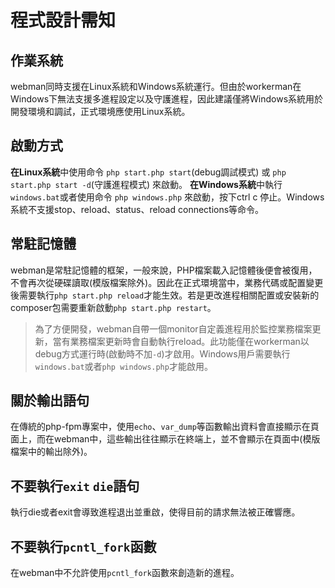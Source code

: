 # 程式設計需知

## 作業系統
webman同時支援在Linux系統和Windows系統運行。但由於workerman在Windows下無法支援多進程設定以及守護進程，因此建議僅將Windows系統用於開發環境和調試，正式環境應使用Linux系統。

## 啟動方式
**在Linux系統**中使用命令 `php start.php start`(debug調試模式) 或 `php start.php start -d`(守護進程模式) 來啟動。
**在Windows系統**中執行`windows.bat`或者使用命令 `php windows.php` 來啟動，按下ctrl c 停止。Windows系統不支援stop、reload、status、reload connections等命令。

## 常駐記憶體
webman是常駐記憶體的框架，一般來說，PHP檔案載入記憶體後便會被復用，不會再次從硬碟讀取(模版檔案除外)。因此在正式環境當中，業務代碼或配置變更後需要執行`php start.php reload`才能生效。若是更改進程相關配置或安裝新的composer包需要重新啟動`php start.php restart`。

> 為了方便開發，webman自帶一個monitor自定義進程用於監控業務檔案更新，當有業務檔案更新時會自動執行reload。此功能僅在workerman以debug方式運行時(啟動時不加`-d`)才啟用。Windows用戶需要執行`windows.bat`或者`php windows.php`才能啟用。

## 關於輸出語句
在傳統的php-fpm專案中，使用`echo`、`var_dump`等函數輸出資料會直接顯示在頁面上，而在webman中，這些輸出往往顯示在終端上，並不會顯示在頁面中(模版檔案中的輸出除外)。

## 不要執行`exit` `die`語句
執行die或者exit會導致進程退出並重啟，使得目前的請求無法被正確響應。

## 不要執行`pcntl_fork`函數
在webman中不允許使用`pcntl_fork`函數來創造新的進程。
